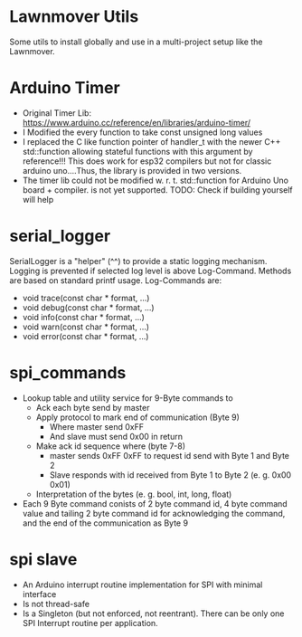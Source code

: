# Lawnmover Utils
Some utils to install globally and use in a multi-project setup like the Lawnmover.

# Arduino Timer
* Original Timer Lib: https://www.arduino.cc/reference/en/libraries/arduino-timer/ 
* I Modified the every function to take const unsigned long values
* I replaced the C like function pointer of handler_t with the newer C++ std::function allowing stateful functions with this argument by reference!!! 
  This does work for esp32 compilers but not for classic arduino uno....Thus, the library is provided in two versions.
* The timer lib could not be modified w. r. t. std::function for Arduino Uno board + compiler. <functional> is not yet supported. TODO: Check if building yourself will help

# serial_logger
SerialLogger is a "helper" (^^) to provide a static logging mechanism. 
Logging is prevented if selected log level is above Log-Command. 
Methods are based on standard printf usage. Log-Commands are:
* void trace(const char * format, ...)
* void debug(const char * format, ...)
* void info(const char * format, ...)
* void warn(const char * format, ...)
* void error(const char * format, ...)

# spi_commands
* Lookup table and utility service for 9-Byte commands to 
  * Ack each byte send by master
  * Apply protocol to mark end of communication (Byte 9)
    * Where master send 0xFF
    * And slave must send 0x00 in return
  * Make ack id sequence where (byte 7-8)
    * master sends 0xFF 0xFF to request id send with Byte 1 and Byte 2
    * Slave responds with id received from Byte 1 to Byte 2 (e. g. 0x00 0x01)
  * Interpretation of the bytes (e. g. bool, int, long, float)
* Each 9 Byte command conists of 2 byte command id, 4 byte command value and tailing 2 byte command id for acknowledging the command, and the end of the communication as Byte 9

# spi slave
* An Arduino interrupt routine implementation for SPI with minimal interface
* Is not thread-safe
* Is a Singleton (but not enforced, not reentrant). There can be only one SPI Interrupt routine per application.